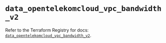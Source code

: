 # `data_opentelekomcloud_vpc_bandwidth_v2`

Refer to the Terraform Registry for docs: [`data_opentelekomcloud_vpc_bandwidth_v2`](https://registry.terraform.io/providers/opentelekomcloud/opentelekomcloud/1.36.10/docs/data-sources/vpc_bandwidth_v2).
